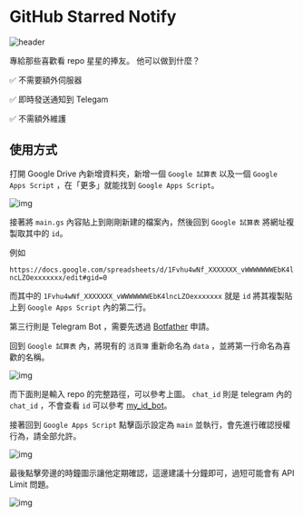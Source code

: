 # GitHub Starred Notify

![header](https://p176.p0.n0.cdn.getcloudapp.com/items/mXuyKWlb/CleanShot%202020-08-22%20at%2017.23.25@2x.png)

專給那些喜歡看 repo 星星的捧友。
他可以做到什麼？

✅ 不需要額外伺服器

✅ 即時發送通知到 Telegam

✅ 不需額外維護

## 使用方式

打開 Google Drive 內新增資料夾，新增一個 `Google 試算表` 以及一個 `Google Apps Script` ，在「更多」就能找到 `Google Apps Script`。

![img](https://p176.p0.n0.cdn.getcloudapp.com/items/8LuP5Ney/CleanShot%202020-08-22%20at%2016.44.38@2x.png)

接著將 `main.gs` 內容貼上到剛剛新建的檔案內，然後回到 `Google 試算表` 將網址複製取其中的 `id`。

例如

`https://docs.google.com/spreadsheets/d/1Fvhu4wNf_XXXXXXX_vWWWWWWWEbK4lncLZOexxxxxxx/edit#gid=0`

而其中的 `1Fvhu4wNf_XXXXXXX_vWWWWWWWEbK4lncLZOexxxxxxx` 就是 `id` 將其複製貼上到 `Google Apps Script` 內的第二行。

第三行則是 Telegram Bot ，需要先透過 [Botfather](https://t.me/botfather) 申請。



回到 `Google 試算表` 內，將現有的 `活頁簿` 重新命名為 `data` ，並將第一行命名為喜歡的名稱。

![img](https://p176.p0.n0.cdn.getcloudapp.com/items/GGuRpBgK/CleanShot%202020-08-22%20at%2017.13.24@2x.png)

而下面則是輸入 repo 的完整路徑，可以參考上圖。 `chat_id` 則是 telegram 內的 `chat_id` ，不會查看 `id` 可以參考 [my_id_bot](https://t.me/my_id_bot)。

接著回到 `Google Apps Script` 點擊函示設定為 `main` 並執行，會先進行確認授權行為，請全部允許。

![img](https://p176.p0.n0.cdn.getcloudapp.com/items/DOuxBE0r/CleanShot%202020-08-22%20at%2017.18.28@2x.png)

最後點擊旁邊的時鐘圖示讓他定期確認，這邊建議十分鐘即可，過短可能會有 API Limit 問題。

![img](https://p176.p0.n0.cdn.getcloudapp.com/items/o0u8PLw5/CleanShot%202020-08-22%20at%2017.21.03@2x.png)

